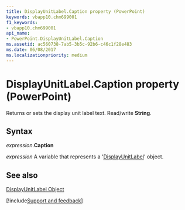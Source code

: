 ```yaml
---
title: DisplayUnitLabel.Caption property (PowerPoint)
keywords: vbapp10.chm699001
f1_keywords:
- vbapp10.chm699001
api_name:
- PowerPoint.DisplayUnitLabel.Caption
ms.assetid: ac560738-7ab5-3b5c-92b6-c46c1f28e483
ms.date: 06/08/2017
ms.localizationpriority: medium
---
```



# DisplayUnitLabel.Caption property (PowerPoint)

Returns or sets the display unit label text. Read/write **String**.


## Syntax

_expression_.**Caption**

_expression_ A variable that represents a '[DisplayUnitLabel](PowerPoint.DisplayUnitLabel.md)' object.


## See also


[DisplayUnitLabel Object](PowerPoint.DisplayUnitLabel.md)

[!include[Support and feedback](~/includes/feedback-boilerplate.md)]